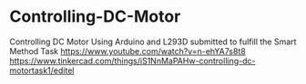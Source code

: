 # Controlling-DC-Motor
Controlling DC Motor Using Arduino and L293D submitted to fulfill the Smart Method Task
https://www.youtube.com/watch?v=n-ehYA7s8t8
https://www.tinkercad.com/things/iS1NnMaPAHw-controlling-dc-motortask1/editel
